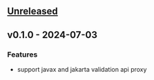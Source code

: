 <a name="unreleased"></a>
## [Unreleased]


<a name="v0.1.0"></a>
## v0.1.0 - 2024-07-03
### Features
- support javax and jakarta validation api proxy


[Unreleased]: /compare/v0.1.0...HEAD
